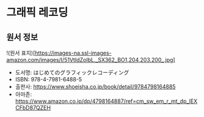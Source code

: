 # 그래픽 레코딩

## 원서 정보

!(원서 표지)[https://images-na.ssl-images-amazon.com/images/I/51VtIdZoIbL._SX362_BO1,204,203,200_.jpg]

* 도서명: はじめてのグラフィックレコーディング
* ISBN: 978-4-7981-6488-5
* 출판사: https://www.shoeisha.co.jp/book/detail/9784798164885
* 아마존: https://www.amazon.co.jp/dp/4798164887/ref=cm_sw_em_r_mt_dp_lEXCFbD87QZEH
